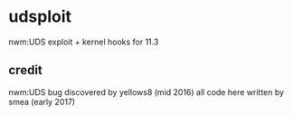 # udsploit
nwm:UDS exploit + kernel hooks for 11.3

## credit
nwm:UDS bug discovered by yellows8 (mid 2016)
all code here written by smea (early 2017)
